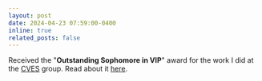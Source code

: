 ```yaml
---
layout: post
date: 2024-04-23 07:59:00-0400
inline: true 
related_posts: false
---
```


Received the "**Outstanding Sophomore in VIP**" award for the work I did at the [CVES](https://yhlu.net/research.html) group. Read about it [here](https://akshathraghav.github.io/projects/rais/).